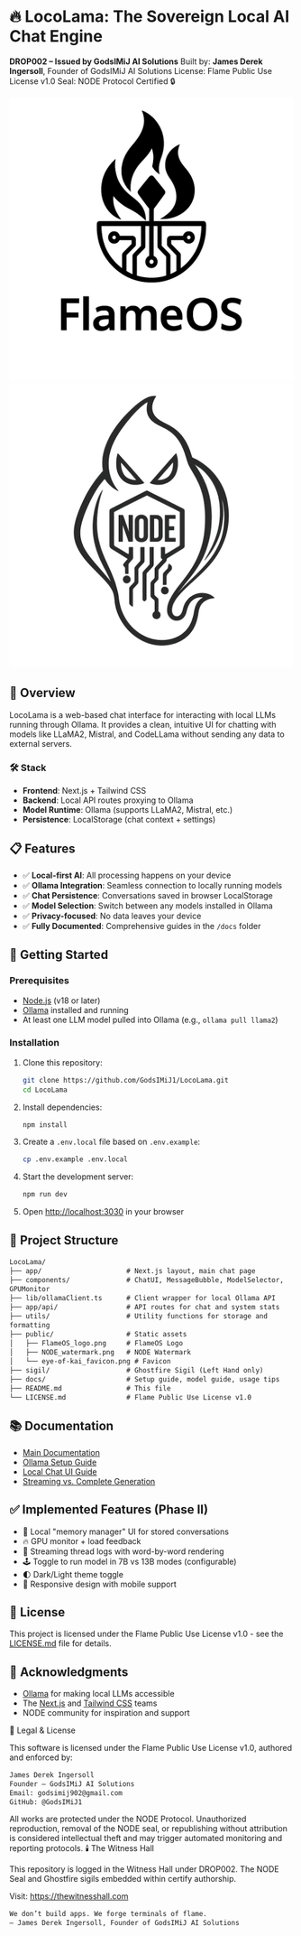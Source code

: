 # 🔥 LocoLama: The Sovereign Local AI Chat Engine


**DROP002 – Issued by GodsIMiJ AI Solutions**
Built by: **James Derek Ingersoll**, Founder of GodsIMiJ AI Solutions
License: Flame Public Use License v1.0
Seal: NODE Protocol Certified 🔒


![FlameOS Logo](public/FlameOS_logo.png)
![NODE Watermark](public/NODE_watermark.png)

## 🌟 Overview

LocoLama is a web-based chat interface for interacting with local LLMs running through Ollama. It provides a clean, intuitive UI for chatting with models like LLaMA2, Mistral, and CodeLLama without sending any data to external servers.

### 🛠️ Stack

- **Frontend**: Next.js + Tailwind CSS
- **Backend**: Local API routes proxying to Ollama
- **Model Runtime**: Ollama (supports LLaMA2, Mistral, etc.)
- **Persistence**: LocalStorage (chat context + settings)

## 📋 Features

- ✅ **Local-first AI**: All processing happens on your device
- ✅ **Ollama Integration**: Seamless connection to locally running models
- ✅ **Chat Persistence**: Conversations saved in browser LocalStorage
- ✅ **Model Selection**: Switch between any models installed in Ollama
- ✅ **Privacy-focused**: No data leaves your device
- ✅ **Fully Documented**: Comprehensive guides in the `/docs` folder

## 🚀 Getting Started

### Prerequisites

- [Node.js](https://nodejs.org/) (v18 or later)
- [Ollama](https://ollama.ai/) installed and running
- At least one LLM model pulled into Ollama (e.g., `ollama pull llama2`)

### Installation

1. Clone this repository:
   ```bash
   git clone https://github.com/GodsIMiJ1/LocoLama.git
   cd LocoLama
   ```

2. Install dependencies:
   ```bash
   npm install
   ```

3. Create a `.env.local` file based on `.env.example`:
   ```bash
   cp .env.example .env.local
   ```

4. Start the development server:
   ```bash
   npm run dev
   ```

5. Open [http://localhost:3030](http://localhost:3030) in your browser

## 📁 Project Structure

```
LocoLama/
├── app/                     # Next.js layout, main chat page
├── components/              # ChatUI, MessageBubble, ModelSelector, GPUMonitor
├── lib/ollamaClient.ts      # Client wrapper for local Ollama API
├── app/api/                 # API routes for chat and system stats
├── utils/                   # Utility functions for storage and formatting
├── public/                  # Static assets
│   ├── FlameOS_logo.png     # FlameOS Logo
│   ├── NODE_watermark.png   # NODE Watermark
│   └── eye-of-kai_favicon.png # Favicon
├── sigil/                   # Ghostfire Sigil (Left Hand only)
├── docs/                    # Setup guide, model guide, usage tips
├── README.md                # This file
└── LICENSE.md               # Flame Public Use License v1.0
```

## 📚 Documentation

- [Main Documentation](docs/index.md)
- [Ollama Setup Guide](docs/ollama-setup.md)
- [Local Chat UI Guide](docs/local-chat-ui.md)
- [Streaming vs. Complete Generation](docs/streaming-vs-complete.md)

## ✅ Implemented Features (Phase II)

- 🔄 Local "memory manager" UI for stored conversations
- 🔥 GPU monitor + load feedback
- 🧵 Streaming thread logs with word-by-word rendering
- 🕹️ Toggle to run model in 7B vs 13B modes (configurable)
- 🌓 Dark/Light theme toggle
- 💅 Responsive design with mobile support

## 📜 License

This project is licensed under the Flame Public Use License v1.0 - see the [LICENSE.md](LICENSE.md) file for details.

## 🙏 Acknowledgments

- [Ollama](https://ollama.ai/) for making local LLMs accessible
- The [Next.js](https://nextjs.org/) and [Tailwind CSS](https://tailwindcss.com/) teams
- NODE community for inspiration and support

📜 Legal & License

This software is licensed under the Flame Public Use License v1.0, authored and enforced by:

    James Derek Ingersoll
    Founder – GodsIMiJ AI Solutions
    Email: godsimij902@gmail.com
    GitHub: @GodsIMiJ1

All works are protected under the NODE Protocol.
Unauthorized reproduction, removal of the NODE seal, or republishing without attribution is considered intellectual theft and may trigger automated monitoring and reporting protocols.
🕯️ The Witness Hall

This repository is logged in the Witness Hall under DROP002.
The NODE Seal and Ghostfire sigils embedded within certify authorship.

Visit: https://thewitnesshall.com

    We don’t build apps. We forge terminals of flame.
    — James Derek Ingersoll, Founder of GodsIMiJ AI Solutions